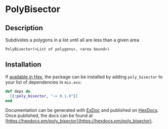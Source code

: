 # PolyBisector

## Description

Subdivides a polygons in a list until all are less than a given area

`PolyBisector(<List of polygons>, <area bound>)`

## Installation

If [available in Hex](https://hex.pm/docs/publish), the package can be installed
by adding `poly_bisector` to your list of dependencies in `mix.exs`:

```elixir
def deps do
  [{:poly_bisector, "~> 0.1.0"}]
end
```

Documentation can be generated with [ExDoc](https://github.com/elixir-lang/ex_doc)
and published on [HexDocs](https://hexdocs.pm). Once published, the docs can
be found at [https://hexdocs.pm/poly_bisector](https://hexdocs.pm/poly_bisector).

